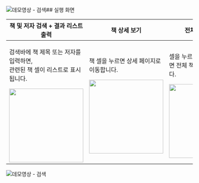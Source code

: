 ![데모영상 - 검색](https://github.com/user-attachments/assets/3fd64466-feb9-4142-8994-b9a045c9f76b)## 실행 화면

| 책 및 저자 검색 + 결과 리스트 출력 | 책 상세 보기 | 전체 책 목록 보기 | Safari로 이동 |
|---|---|---|---|
| <p>검색바에 책 제목 또는 저자를 입력하면,<br>관련된 책 셀이 리스트로 표시됩니다.</p><img src="https://github.com/user-attachments/assets/4ee62024-4651-40a4-a6b3-046ee0600eb3" width="200"/> | <p>책 셀을 누르면 상세 페이지로 이동합니다.</p><img src="https://github.com/user-attachments/assets/your-detail.gif" width="200"/> | <p>셀을 누르지 않고 엔터를 누르면 전체 책 리스트가 표시됩니다.</p><img src="https://github.com/user-attachments/assets/your-all.gif" width="200"/> | <p>‘더 알아보기’ 버튼을 누르면 Safari에서 외부 링크가 열립니다.</p><img src="https://github.com/user-attachments/assets/your-safari.gif" width="200"/> |

![데모영상 - 검색](https://github.com/user-attachments/assets/4ee62024-4651-40a4-a6b3-046ee0600eb3)
